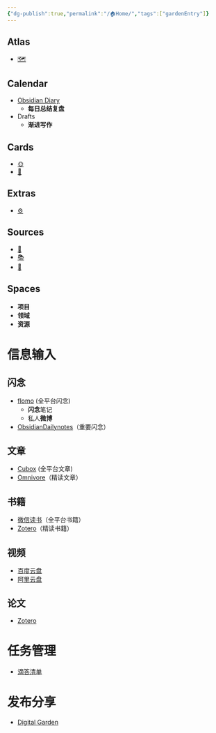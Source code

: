 ```yaml
---
{"dg-publish":true,"permalink":"/🏠Home/","tags":["gardenEntry"]}
---
```



## Atlas

- [🗺️](https://gentle-cupcake-fe5e81.netlify.app/404)

## Calendar

- [Obsidian Diary](obsidian://advanced-uri?daily=true&mode=append)
    - **每日总结复盘**
- Drafts
    - **渐进写作**

## Cards

- [🌞️](https://gentle-cupcake-fe5e81.netlify.app/404)
- [🌲️](https://gentle-cupcake-fe5e81.netlify.app/404)

## Extras

- [⚙️](https://gentle-cupcake-fe5e81.netlify.app/404)

## Sources

- [🎥️](https://gentle-cupcake-fe5e81.netlify.app/404)
- [📚️](https://gentle-cupcake-fe5e81.netlify.app/404)
- [📰️](https://gentle-cupcake-fe5e81.netlify.app/404)

## Spaces

- **项目**
- **领域**
- **资源**

# 信息输入

## 闪念

- [flomo](https://v.flomoapp.com/mine) (全平台闪念)
    - **闪念**笔记
    - 私人**微博**
- [ObsidianDailynotes](obsidian://advanced-uri?daily=true&mode=append)（重要闪念）

## 文章

- [Cubox](https://cubox.pro/my/all) (全平台文章)
- [Omnivore](https://omnivore.app/home)（精读文章）

## 书籍

- [微信读书](https://weread.qq.com/web/shelf)（全平台书籍）
- [Zotero](https://gentle-cupcake-fe5e81.netlify.app/404)（精读书籍）

## 视频

- [百度云盘](https://pan.baidu.com/disk/main#/index?category=all)
- [阿里云盘](https://www.aliyundrive.com/drive)

## 论文

- [Zotero](https://gentle-cupcake-fe5e81.netlify.app/404)

# 任务管理

- [滴答清单](https://www.dida365.com/webapp/#q/all/tasks)

# 发布分享

- [Digital Garden](https://digital-garden-n0q.pages.dev/)



